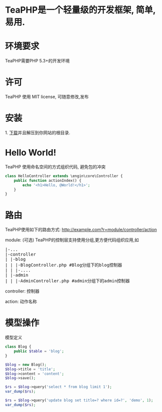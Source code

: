 TeaPHP是一个轻量级的开发框架, 简单,易用.
======
# 环境要求
TeaPHP需要PHP 5.3+的开发环境

# 许可 

TeaPHP 使用 MIT license, 可随意修改,发布

# 安装
1\. [下载](https://github.com/faceinwall/TeaPHP/archive/master.zip)并且解压到你网站的根目录.

# Hello World!
TeaPHP 使用命名空间的方式组织代码, 避免包的冲突

```php
class HelloController extends \engin\core\Controller {
    public function actionIndex() {
        echo '<h1>Hello, @World!</h1>';
    }
}
```

# 路由
TeaPHP使用如下的路由方式: http://example.com?r=module/controller/action

module: (可选) TeaPHP的控制层支持使用分组,更方便代码组织应用,如
<pre>
|-...
|-controller
| |-blog
| | |-BlogController.php #Blog分组下的blog控制器
| | |-....
| |-admin
| | |-AdminController.php #admin分组下的admin控制器
</pre>
controller: 控制器

action: 动作名称


# 模型操作
模型定义
```php
class Blog {
    public $table = 'blog';
}

$blog = new Blog();
$blog->title = 'title';
$blog->content = 'content';
$blog->save();

$rs = $blog->query('select * from blog limit 1');
var_dump($rs);

$rs = $blog->query('update blog set title=? where id=?', 'demo', 1);
var_dump($rs);
```
